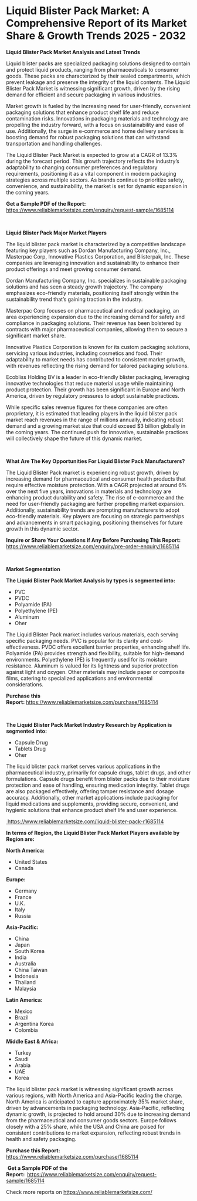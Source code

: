 <p><h1>Liquid Blister Pack Market: A Comprehensive Report of its Market Share & Growth Trends 2025 - 2032</h1></p><p><strong>Liquid Blister Pack Market Analysis and Latest Trends</strong></p>
<p><p>Liquid blister packs are specialized packaging solutions designed to contain and protect liquid products, ranging from pharmaceuticals to consumer goods. These packs are characterized by their sealed compartments, which prevent leakage and preserve the integrity of the liquid contents. The Liquid Blister Pack Market is witnessing significant growth, driven by the rising demand for efficient and secure packaging in various industries.</p><p>Market growth is fueled by the increasing need for user-friendly, convenient packaging solutions that enhance product shelf life and reduce contamination risks. Innovations in packaging materials and technology are propelling the industry forward, with a focus on sustainability and ease of use. Additionally, the surge in e-commerce and home delivery services is boosting demand for robust packaging solutions that can withstand transportation and handling challenges.</p><p>The Liquid Blister Pack Market is expected to grow at a CAGR of 13.3% during the forecast period. This growth trajectory reflects the industry’s adaptability to changing consumer preferences and regulatory requirements, positioning it as a vital component in modern packaging strategies across multiple sectors. As brands continue to prioritize safety, convenience, and sustainability, the market is set for dynamic expansion in the coming years.</p></p>
<p><strong>Get a Sample PDF of the Report:&nbsp;</strong> <a href="https://www.reliablemarketsize.com/enquiry/request-sample/1685114?utm_campaign=2628&utm_medium=2&utm_source=Github&utm_content=ia&utm_term=26032025&utm_id=liquid-blister-pack">https://www.reliablemarketsize.com/enquiry/request-sample/1685114</a></p>
<p>&nbsp;</p>
<p><strong>Liquid Blister Pack Major Market Players</strong></p>
<p><p>The liquid blister pack market is characterized by a competitive landscape featuring key players such as Dordan Manufacturing Company, Inc., Masterpac Corp, Innovative Plastics Corporation, and Blisterpak, Inc. These companies are leveraging innovation and sustainability to enhance their product offerings and meet growing consumer demand.</p><p>Dordan Manufacturing Company, Inc. specializes in sustainable packaging solutions and has seen a steady growth trajectory. The company emphasizes eco-friendly materials, positioning itself strongly within the sustainability trend that’s gaining traction in the industry.</p><p>Masterpac Corp focuses on pharmaceutical and medical packaging, an area experiencing expansion due to the increasing demand for safety and compliance in packaging solutions. Their revenue has been bolstered by contracts with major pharmaceutical companies, allowing them to secure a significant market share.</p><p>Innovative Plastics Corporation is known for its custom packaging solutions, servicing various industries, including cosmetics and food. Their adaptability to market needs has contributed to consistent market growth, with revenues reflecting the rising demand for tailored packaging solutions.</p><p>Ecobliss Holding BV is a leader in eco-friendly blister packaging, leveraging innovative technologies that reduce material usage while maintaining product protection. Their growth has been significant in Europe and North America, driven by regulatory pressures to adopt sustainable practices.</p><p>While specific sales revenue figures for these companies are often proprietary, it is estimated that leading players in the liquid blister pack market reach revenues in the range of millions annually, indicating robust demand and a growing market size that could exceed $3 billion globally in the coming years. The continued push for innovative, sustainable practices will collectively shape the future of this dynamic market.</p></p>
<p>&nbsp;</p>
<p><strong>What Are The Key Opportunities For Liquid Blister Pack Manufacturers?</strong></p>
<p><p>The Liquid Blister Pack market is experiencing robust growth, driven by increasing demand for pharmaceutical and consumer health products that require effective moisture protection. With a CAGR projected at around 6% over the next five years, innovations in materials and technology are enhancing product durability and safety. The rise of e-commerce and the need for user-friendly packaging are further propelling market expansion. Additionally, sustainability trends are prompting manufacturers to adopt eco-friendly materials. Key players are focusing on strategic partnerships and advancements in smart packaging, positioning themselves for future growth in this dynamic sector.</p></p>
<p><strong>Inquire or Share Your Questions If Any Before Purchasing This Report:</strong> <a href="https://www.reliablemarketsize.com/enquiry/pre-order-enquiry/1685114?utm_campaign=2628&utm_medium=2&utm_source=Github&utm_content=ia&utm_term=26032025&utm_id=liquid-blister-pack">https://www.reliablemarketsize.com/enquiry/pre-order-enquiry/1685114</a></p>
<p>&nbsp;</p>
<p><strong>Market Segmentation</strong></p>
<p><strong>The Liquid Blister Pack Market Analysis by types is segmented into:</strong></p>
<p><ul><li>PVC</li><li>PVDC</li><li>Polyamide (PA)</li><li>Polyethylene (PE)</li><li>Aluminum</li><li>Oher</li></ul></p>
<p><p>The Liquid Blister Pack market includes various materials, each serving specific packaging needs. PVC is popular for its clarity and cost-effectiveness. PVDC offers excellent barrier properties, enhancing shelf life. Polyamide (PA) provides strength and flexibility, suitable for high-demand environments. Polyethylene (PE) is frequently used for its moisture resistance. Aluminum is valued for its lightness and superior protection against light and oxygen. Other materials may include paper or composite films, catering to specialized applications and environmental considerations.</p></p>
<p><strong>Purchase this Report:&nbsp;</strong><a href="https://www.reliablemarketsize.com/purchase/1685114?utm_campaign=2628&utm_medium=2&utm_source=Github&utm_content=ia&utm_term=26032025&utm_id=liquid-blister-pack">https://www.reliablemarketsize.com/purchase/1685114</a></p>
<p>&nbsp;</p>
<p><strong>The Liquid Blister Pack Market Industry Research by Application is segmented into:</strong></p>
<p><ul><li>Capsule Drug</li><li>Tablets Drug</li><li>Oher</li></ul></p>
<p><p>The liquid blister pack market serves various applications in the pharmaceutical industry, primarily for capsule drugs, tablet drugs, and other formulations. Capsule drugs benefit from blister packs due to their moisture protection and ease of handling, ensuring medication integrity. Tablet drugs are also packaged effectively, offering tamper resistance and dosage accuracy. Additionally, other market applications include packaging for liquid medications and supplements, providing secure, convenient, and hygienic solutions that enhance product shelf life and user experience.</p></p>
<p><a href="https://www.reliablemarketsize.com/liquid-blister-pack-r1685114?utm_campaign=2628&utm_medium=2&utm_source=Github&utm_content=ia&utm_term=26032025&utm_id=liquid-blister-pack">&nbsp;https://www.reliablemarketsize.com/liquid-blister-pack-r1685114</a></p>
<p><strong>In terms of Region, the Liquid Blister Pack Market Players available by Region are:</strong></p>
<p>
    <p> <strong> North America: </strong>
        <ul>
            <li>United States</li>
            <li>Canada</li>
        </ul>
        </p> 
    <p> <strong> Europe: </strong>
        <ul>
            <li>Germany</li>
            <li>France</li>
            <li>U.K.</li>
            <li>Italy</li>
            <li>Russia</li>
        </ul>
        </p> 
    <p> <strong> Asia-Pacific: </strong>
        <ul>
            <li>China</li>
            <li>Japan</li>
            <li>South Korea</li>
            <li>India</li>
            <li>Australia</li>
            <li>China Taiwan</li>
            <li>Indonesia</li>
            <li>Thailand</li>
            <li>Malaysia</li>
        </ul>
        </p> 
    <p> <strong> Latin America: </strong>
        <ul>
            <li>Mexico</li>
            <li>Brazil</li>
            <li>Argentina Korea</li>
            <li>Colombia</li>
        </ul>
        </p> 
    <p> <strong> Middle East & Africa: </strong>
        <ul>
            <li>Turkey</li>
            <li>Saudi</li>
            <li>Arabia</li>
            <li>UAE</li>
            <li>Korea</li>
        </ul>
    </p>
    </p>
<p><p>The liquid blister pack market is witnessing significant growth across various regions, with North America and Asia-Pacific leading the charge. North America is anticipated to capture approximately 35% market share, driven by advancements in packaging technology. Asia-Pacific, reflecting dynamic growth, is projected to hold around 30% due to increasing demand from the pharmaceutical and consumer goods sectors. Europe follows closely with a 25% share, while the USA and China are poised for consistent contributions to market expansion, reflecting robust trends in health and safety packaging.</p></p>
<p><strong>Purchase this Report: </strong><a href="https://www.reliablemarketsize.com/purchase/1685114?utm_campaign=2628&utm_medium=2&utm_source=Github&utm_content=ia&utm_term=26032025&utm_id=liquid-blister-pack">https://www.reliablemarketsize.com/purchase/1685114</a></p>
<p>&nbsp;<strong>Get a Sample PDF of the Report:&nbsp;&nbsp;</strong><a href="https://www.reliablemarketsize.com/enquiry/request-sample/1685114?utm_campaign=2628&utm_medium=2&utm_source=Github&utm_content=ia&utm_term=26032025&utm_id=liquid-blister-pack">https://www.reliablemarketsize.com/enquiry/request-sample/1685114</a></p>
<p><strong></strong></p>
<p>Check more reports on <a href="https://www.reliablemarketsize.com/?utm_campaign=2628&utm_medium=2&utm_source=Github&utm_content=ia&utm_term=26032025&utm_id=liquid-blister-pack">https://www.reliablemarketsize.com/</a></p>